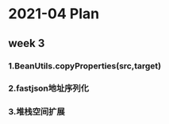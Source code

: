 # 2021-04 Plan

##  week  3 

### 1.BeanUtils.copyProperties(src,target)

### 2.fastjson地址序列化

### 3.堆栈空间扩展



